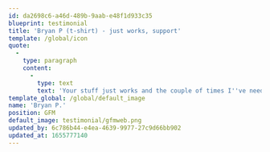 ```yaml
---
id: da2698c6-a46d-489b-9aab-e48f1d933c35
blueprint: testimonial
title: 'Bryan P (t-shirt) - just works, support'
template: /global/icon
quote:
  -
    type: paragraph
    content:
      -
        type: text
        text: 'Your stuff just works and the couple of times I''ve needed support your team have been great.'
template_global: /global/default_image
name: 'Bryan P.'
position: GFM
default_image: testimonial/gfmweb.png
updated_by: 6c786b44-e4ea-4639-9977-27c9d66bb902
updated_at: 1655777140
---
```

